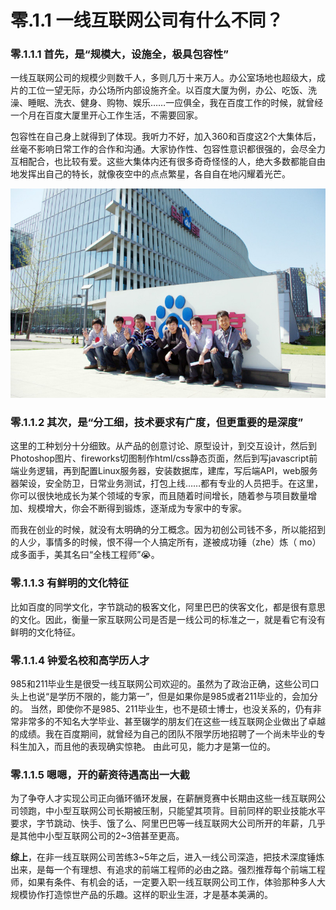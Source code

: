 # 零.1.1 一线互联网公司有什么不同？

### 零.1.1.1 **首先，是“规模大，设施全，极具包容性”**

一线互联网公司的规模少则数千人，多则几万十来万人。办公室场地也超级大，成片的工位一望无际，办公场所内部设施齐全。以百度大厦为例，办公、吃饭、洗澡、睡眠、洗衣、健身、购物、娱乐……一应俱全，我在百度工作的时候，就曾经一个月在百度大厦里开心工作生活，不需要回家。

包容性在自己身上就得到了体现。我听力不好，加入360和百度这2个大集体后，丝毫不影响日常工作的合作和沟通。大家协作性、包容性意识都很强的，会尽全力互相配合，也比较有爱。这些大集体内还有很多奇奇怪怪的人，绝大多数都能自由地发挥出自己的特长，就像夜空中的点点繁星，各自自在地闪耀着光芒。

![&#x8EAB;&#x540E;&#x662F;&#x767E;&#x5EA6;&#x5927;&#x53A6;&#x4E0E;&#x6211;&#x7684;&#x5C0F;&#x4F19;&#x4F34;&#x4EEC;&#xFF0C;&#x6444;&#x4E8E;2013&#x5E74;](.gitbook/assets/baidu.jpeg)

### 零.1.1.2 **其次，是“分工细，技术要求有广度，但更重要的是深度”**

这里的工种划分十分细致。从产品的创意讨论、原型设计，到交互设计，然后到Photoshop图片、fireworks切图制作html/css静态页面，然后到写javascript前端业务逻辑，再到配置Linux服务器，安装数据库，建库，写后端API，web服务器架设，安全防卫，日常业务测试，打包上线……都有专业的人员把手。在这里，你可以很快地成长为某个领域的专家，而且随着时间增长，随着参与项目数量增加、规模增大，你会不断得到锻炼，逐渐成为专家中的专家。

而我在创业的时候，就没有太明确的分工概念。因为初创公司钱不多，所以能招到的人少，事情多的时候，恨不得一个人搞定所有，遂被成功锤（zhe）炼（ mo）成多面手，美其名曰“全栈工程师”😭。  


### 零.1.1.3 **有鲜明的文化特征**

比如百度的同学文化，字节跳动的极客文化，阿里巴巴的侠客文化，都是很有意思的文化。因此，衡量一家互联网公司是否是一线公司的标准之一，就是看它有没有鲜明的文化特征。  


### 零.1.1.4 **钟爱名校和高学历人才**

985和211毕业生是很受一线互联网公司欢迎的。虽然为了政治正确，这些公司口头上也说“是学历不限的，能力第一”，但是如果你是985或者211毕业的，会加分的。 当然，即使你不是985、211毕业生，也不是硕士博士，也没关系的，仍有非常非常多的不知名大学毕业、甚至辍学的朋友们在这些一线互联网企业做出了卓越的成绩。我在百度期间，就曾经为自己的团队不限学历地招聘了一个尚未毕业的专科生加入，而且他的表现确实惊艳。 由此可见，能力才是第一位的。  


### 零.1.1.5 **嗯嗯，开的薪资待遇高出一大截**

为了争夺人才实现公司正向循环循环发展，在薪酬竞赛中长期由这些一线互联网公司领跑，中小型互联网公司长期被压制，只能望其项背。目前同样的职业技能水平要求，字节跳动、快手、饿了么、阿里巴巴等一线互联网大公司所开的年薪，几乎是其他中小型互联网公司的2~3倍甚至更高。

**综上**，在非一线互联网公司苦练3~5年之后，进入一线公司深造，把技术深度锤炼出来，是每一个有理想、有追求的前端工程师的必由之路。强烈推荐每个前端工程师，如果有条件、有机会的话，一定要入职一线互联网公司工作，体验那种多人大规模协作打造惊世产品的乐趣。这样的职业生涯，才是基本美满的。


